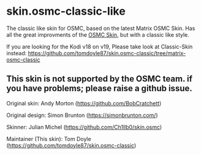 # skin.osmc-classic-like

The classic like skin for OSMC, based on the latest Matrix OSMC Skin. Has all the great improvments of the [OSMC Skin](https://github.com/Ch1llb0/skin.osmc), but with a classic like style. 

If you are looking for the Kodi v18 on v19, Please take look at Classic-Skin instead: https://github.com/tomdoyle87/skin.osmc-classic/tree/matrix-osmc-classic

## This skin is not supported by the OSMC team. if you have problems; please raise a github issue.

Original skin: Andy Morton (https://github.com/BobCratchett)

Original design: Simon Brunton (https://simonbrunton.com/)

Skinner: Julian Michel (https://github.com/Ch1llb0/skin.osmc)

Maintainer (This skin): Tom Doyle (https://github.com/tomdoyle87/skin.osmc-classic)
